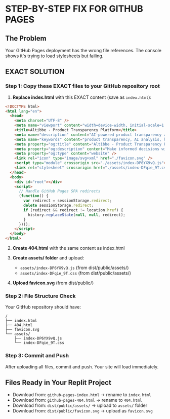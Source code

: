 # STEP-BY-STEP FIX FOR GITHUB PAGES

## The Problem
Your GitHub Pages deployment has the wrong file references. The console shows it's trying to load stylesheets but failing.

## EXACT SOLUTION

### Step 1: Copy these EXACT files to your GitHub repository root

1. **Replace index.html** with this EXACT content (save as `index.html`):
```html
<!DOCTYPE html>
<html lang="en">
  <head>
    <meta charset="UTF-8" />
    <meta name="viewport" content="width=device-width, initial-scale=1.0, maximum-scale=1" />
    <title>Altibbe - Product Transparency Platform</title>
    <meta name="description" content="AI-powered product transparency analysis platform. Get comprehensive reports on health, ethical, and environmental impact of products through intelligent questioning." />
    <meta name="keywords" content="product transparency, AI analysis, health impact, ethical rating, environmental score, product reports" />
    <meta property="og:title" content="Altibbe - Product Transparency Platform" />
    <meta property="og:description" content="Make informed decisions with AI-powered product transparency reports" />
    <meta property="og:type" content="website" />
    <link rel="icon" type="image/svg+xml" href="./favicon.svg" />
    <script type="module" crossorigin src="./assets/index-DP6YX9vQ.js"></script>
    <link rel="stylesheet" crossorigin href="./assets/index-DFqie_9T.css">
  </head>
  <body>
    <div id="root"></div>
    <script>
      // Handle GitHub Pages SPA redirects
      (function() {
        var redirect = sessionStorage.redirect;
        delete sessionStorage.redirect;
        if (redirect && redirect != location.href) {
          history.replaceState(null, null, redirect);
        }
      })();
    </script>
  </body>
</html>
```

2. **Create 404.html** with the same content as index.html

3. **Create assets/ folder** and upload:
   - `assets/index-DP6YX9vQ.js` (from dist/public/assets/)
   - `assets/index-DFqie_9T.css` (from dist/public/assets/)

4. **Upload favicon.svg** (from dist/public/)

### Step 2: File Structure Check
Your GitHub repository should have:
```
/
├── index.html
├── 404.html
├── favicon.svg
└── assets/
    ├── index-DP6YX9vQ.js
    └── index-DFqie_9T.css
```

### Step 3: Commit and Push
After uploading all files, commit and push. Your site will load immediately.

## Files Ready in Your Replit Project
- Download from: `github-pages-index.html` → rename to `index.html`
- Download from: `github-pages-404.html` → rename to `404.html`
- Download from: `dist/public/assets/` → upload to `assets/` folder
- Download from: `dist/public/favicon.svg` → upload as `favicon.svg`